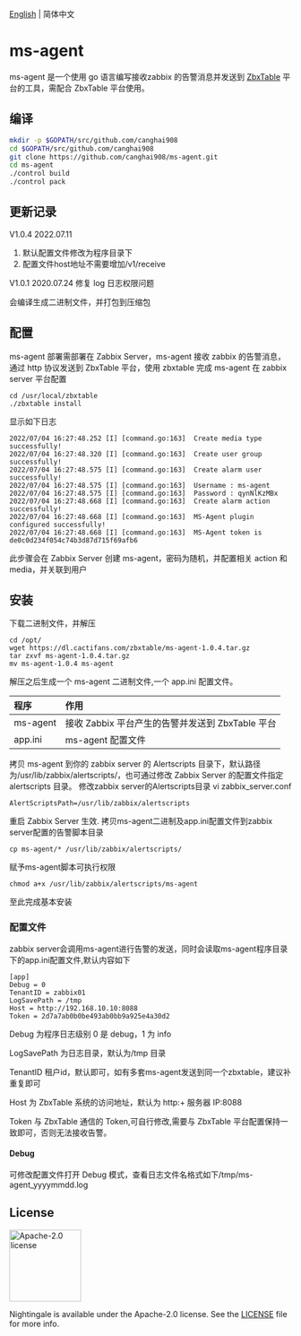  [English](./README.md) | 简体中文

# ms-agent

ms-agent 是一个使用 go 语言编写接收zabbix 的告警消息并发送到 [ZbxTable](https://github.com/canghai908/zbxtable) 平台的工具，需配合 ZbxTable 平台使用。

## 编译

``` bash
mkdir -p $GOPATH/src/github.com/canghai908
cd $GOPATH/src/github.com/canghai908
git clone https://github.com/canghai908/ms-agent.git
cd ms-agent
./control build
./control pack
```

## 更新记录
V1.0.4
2022.07.11 
1. 默认配置文件修改为程序目录下
2. 配置文件host地址不需要增加/v1/receive


V1.0.1
2020.07.24 修复 log 日志权限问题

会编译生成二进制文件，并打包到压缩包

## 配置

ms-agent 部署需部署在 Zabbix Server，ms-agent 接收 zabbix 的告警消息，通过 http 协议发送到 ZbxTable 平台，使用 zbxtable 完成 ms-agent 在 zabbix server 平台配置

``` 
cd /usr/local/zbxtable
./zbxtable install
```

显示如下日志

``` 
2022/07/04 16:27:48.252 [I] [command.go:163]  Create media type successfully!
2022/07/04 16:27:48.320 [I] [command.go:163]  Create user group successfully!
2022/07/04 16:27:48.575 [I] [command.go:163]  Create alarm user successfully!
2022/07/04 16:27:48.575 [I] [command.go:163]  Username : ms-agent
2022/07/04 16:27:48.575 [I] [command.go:163]  Password : qynNlKzMBx
2022/07/04 16:27:48.668 [I] [command.go:163]  Create alarm action successfully!
2022/07/04 16:27:48.668 [I] [command.go:163]  MS-Agent plugin configured successfully!
2022/07/04 16:27:48.668 [I] [command.go:163]  MS-Agent token is de0c0d234f054c74b3d87d715f69afb6
```

此步骤会在 Zabbix Server 创建 ms-agent，密码为随机，并配置相关 action 和 media，并关联到用户

## 安装
下载二进制文件，并解压

```
cd /opt/
wget https://dl.cactifans.com/zbxtable/ms-agent-1.0.4.tar.gz
tar zxvf ms-agent-1.0.4.tar.gz
mv ms-agent-1.0.4 ms-agent
```

解压之后生成一个 ms-agent 二进制文件,一个 app.ini 配置文件。

| 程序       | 作用                                             |
| :-------  | :----------------------------------------------- |
| ms-agent  | 接收 Zabbix 平台产生的告警并发送到 ZbxTable 平台 |
| app.ini   | ms-agent 配置文件                                |

拷贝 ms-agent 到你的 zabbix server 的 Alertscripts 目录下，默认路径为/usr/lib/zabbix/alertscripts/，也可通过修改 Zabbix Server 的配置文件指定alertscripts 目录。
修改zabbix server的Alertscripts目录
vi zabbix_server.conf

```
AlertScriptsPath=/usr/lib/zabbix/alertscripts
```

重启 Zabbix Server 生效.
拷贝ms-agent二进制及app.ini配置文件到zabbix server配置的告警脚本目录

```
cp ms-agent/* /usr/lib/zabbix/alertscripts/
```

赋予ms-agent脚本可执行权限

```
chmod a+x /usr/lib/zabbix/alertscripts/ms-agent
```

至此完成基本安装

### 配置文件
zabbix server会调用ms-agent进行告警的发送，同时会读取ms-agent程序目录下的app.ini配置文件,默认内容如下

```
[app]
Debug = 0
TenantID = zabbix01
LogSavePath = /tmp
Host = http://192.168.10.10:8088
Token = 2d7a7ab0b0be493ab0bb9a925e4a30d2
```

Debug 为程序日志级别 0 是 debug，1 为 info

LogSavePath 为日志目录，默认为/tmp 目录

TenantID 租户id，默认即可，如有多套ms-agent发送到同一个zbxtable，建议补重复即可

Host 为 ZbxTable 系统的访问地址，默认为 http:+ 服务器 IP:8088

Token 与 ZbxTable 通信的 Token,可自行修改,需要与 ZbxTable 平台配置保持一致即可，否则无法接收告警。

#### Debug

可修改配置文件打开 Debug 模式，查看日志文件名格式如下/tmp/ms-agent_yyyymmdd.log


## License

<img alt="Apache-2.0 license" src="https://s3-gz01.didistatic.com/n9e-pub/image/apache.jpeg" width="128">

Nightingale is available under the Apache-2.0 license. See the [LICENSE](LICENSE) file for more info.
